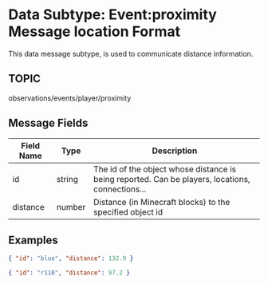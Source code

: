 # Data Subtype: Event:proximity Message location Format
This data message subtype, is used to communicate distance information.

## TOPIC

observations/events/player/proximity

## Message Fields

| Field Name | Type | Description
| --- | --- | ---|
| id | string | The id of the object whose distance is being reported.  Can be players, locations, connections... |
| distance | number | Distance (in Minecraft blocks) to the specified object id |

## Examples

```json
{ "id": "blue", "distance": 132.9 }
```

```json
{ "id": "r110", "distance": 97.2 }
```